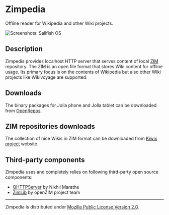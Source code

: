 # Zimpedia

Offline reader for Wikipedia and other Wiki projects.

![Screenshots: Sailfish OS](https://raw.githubusercontent.com/mkiol/Zimpedia/master/screenshots/jolla.png)

## Description
Zimpedia provides localhost HTTP server that serves content of local [ZIM](https://en.wikipedia.org/wiki/ZIM_%28file_format%29) repository.
The ZIM is an open file format that stores Wiki content for offline usage.
Its primary focus is on the contents of Wikipedia but also other Wiki projects
like Wikivoyage are supported.

## Downloads
The binary packages for Jolla phone and Jolla tablet can be downloaded from [OpenRepos](https://openrepos.net/content/mkiol/zimpedia).

## ZIM repositories downloads
The collection of nice Wikis in ZIM format can be downloaded from [Kiwix project](http://www.kiwix.org/wiki/Content_in_all_languages) website.

## Third-party components

Zimpedia uses and completely relies on following third-party open source components:
* [QHTTPServer](https://github.com/nikhilm/qhttpserver) by Nikhil Marathe
* [ZimLib](http://www.openzim.org/wiki/Zimlib) by openZIM project team

---------------

Zimpedia is distributed under
[Mozilla Public License Version 2.0](https://www.mozilla.org/MPL/2.0/).

